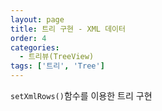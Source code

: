 ```yaml
---
layout: page
title: 트리 구현 - XML 데이터
order: 4
categories:
  - 트리뷰(TreeView)
tags: ['트리', 'Tree']
---
```


`setXmlRows()`함수를 이용한 트리 구현
